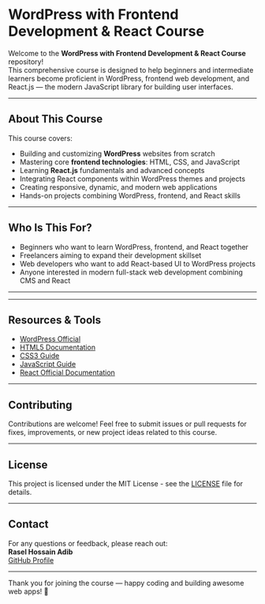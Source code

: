 # WordPress with Frontend Development & React Course

Welcome to the **WordPress with Frontend Development & React Course** repository!  
This comprehensive course is designed to help beginners and intermediate learners become proficient in WordPress, frontend web development, and React.js — the modern JavaScript library for building user interfaces.

---

## About This Course

This course covers:

- Building and customizing **WordPress** websites from scratch  
- Mastering core **frontend technologies**: HTML, CSS, and JavaScript  
- Learning **React.js** fundamentals and advanced concepts  
- Integrating React components within WordPress themes and projects  
- Creating responsive, dynamic, and modern web applications  
- Hands-on projects combining WordPress, frontend, and React skills  

---

## Who Is This For?

- Beginners who want to learn WordPress, frontend, and React together  
- Freelancers aiming to expand their development skillset  
- Web developers who want to add React-based UI to WordPress projects  
- Anyone interested in modern full-stack web development combining CMS and React  

---


---


## Resources & Tools

- [WordPress Official](https://wordpress.org)  
- [HTML5 Documentation](https://developer.mozilla.org/en-US/docs/Web/HTML)  
- [CSS3 Guide](https://developer.mozilla.org/en-US/docs/Web/CSS)  
- [JavaScript Guide](https://developer.mozilla.org/en-US/docs/Web/JavaScript)  
- [React Official Documentation](https://reactjs.org/docs/getting-started.html)  

---

## Contributing

Contributions are welcome! Feel free to submit issues or pull requests for fixes, improvements, or new project ideas related to this course.

---

## License

This project is licensed under the MIT License - see the [LICENSE](LICENSE) file for details.

---

## Contact

For any questions or feedback, please reach out:  
**Rasel Hossain Adib**  
[GitHub Profile](https://github.com/AdibRasel)  

---

Thank you for joining the course — happy coding and building awesome web apps! 🚀
